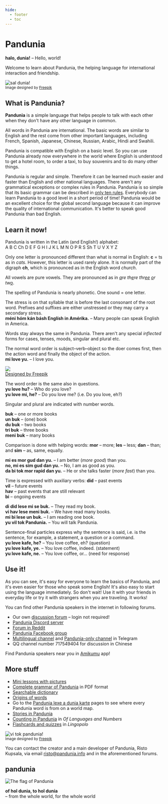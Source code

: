 ```yaml
---
hide:
  - footer
  - toc
---
```


# Pandunia

**halo, dunia!**
– Hello, world!

Welcome to learn about Pandunia,
the helping language for international interaction and friendship.

![](http://www.pandunia.info/grafe/halo_dunia.png "sal dunia!")  
<small>Image designed by [Freepik](http://www.freepik.com)</small>

## What is Pandunia?

**Pandunia** is a simple language that helps people to talk with each other
when they don't have any other language in common.

All words in Pandunia are international.
The basic words are similar to English
and the rest come from other important languages,
including French, Spanish, Japanese, Chinese, Russian, Arabic, Hindi and Swahili.

Pandunia is compatible with English on a basic level.
So you can use Pandunia already now everywhere in the world where English is understood
to get a hotel room, to order a taxi, to buy souvenirs and to do many other things.

Pandunia is regular and simple.
Therefore it can be learned much easier and faster than English and other national languages.
There aren't any grammatical exceptions or complex rules in Pandunia.
Pandunia is so simple that its basic grammar can be described in [only ten rules](B01_baze_kanun.md).
Everybody can learn Pandunia to a good level in a short period of time!
Pandunia would be an excellent choice for the global second language
because it can improve the quality of international communication.
It's better to speak good Pandunia than bad English.


## Learn it now!

Pandunia is written in the Latin (and English!) alphabet:  
A B C Ch D E F G H I J K L M N O P R S Sh T U V X Y Z

Only one letter is pronounced different than what is normal in English:
**c** = ts as in _cats_.
However, this letter is used rarely alone.
It is normally part of the digraph **ch**, which is pronounced as in the English word *church*.

All vowels are pure vowels.
They are pronounced as in
<i><u>a</u>re th<u>e</u>re thr<u>ee</u> <u>o</u>r tw<u>o</u></i>.

The spelling of Pandunia is nearly phonetic.
One sound = one letter.

The stress is on that syllable that is before the last consonant of the root word.
Prefixes and suffixes are either unstressed or they may carry a secondary stress.  
**méni hóm kán básh Englísh in Amérika.**
– Many people can speak English in America.

Words stay always the same in Pandunia.
There aren't any special _inflected_ forms for cases, tenses, moods, singular and plural etc.

The normal word order is subject–verb–object
so the doer comes first, then the action word and finally the object of the action.  
**mi love yu.**
– I love you.

![](http://www.kupsala.net/PanGlobish/grafe/Freepik_love.png)  
[Designed by Freepik](http://www.freepik.com)

The word order is the same also in questions.  
**yu love hu?**
– Who do you love?  
**yu love mi, he?**
– Do you love me? (i.e. Do you love, eh?)

Singular and plural are indicated with number words.

**buk**
– one or more books  
**un buk**
– (one) book  
**du buk**
– two books  
**tri buk**
– three books  
**meni buk**
– many books

Comparison is done with helping words:
**mor**
– more;
**les**
– less;
**dan**
– than; and
**sim**
– as, same, equally.

**mi es mor gud dan yu.**
– I am better (_more good_) than you.  
**no, mi es sim gud dan yu.**
– No, I am as good as you.  
**da bi tok mor rapid dan yu.**
– He or she talks faster (_more fast_) than you.

Time is expressed with auxiliary verbs:
**did**
– past events  
**vil**
– future events  
**hav**
– past events that are still relevant  
**bi**
– ongoing events

**di did lese mi se buk.**
– They read my book.  
**vi hav lese meni buk.**
– We have read many books.  
**mi bi lese un buk.**
– I am reading one book.  
**yu vil tok Pandunia.**
– You will talk Pandunia.

Sentence-final particles express why the sentence is said,
i.e. is the sentence, for example, a statement, a question or a command.  
**yu love kafe, he?**
– You love coffee, eh? (question)  
**yu love kafe, ye.**
– You love coffee, indeed. (statement)  
**yu love kafe, ne.**
– You love coffee, or... (need for response)


## Use it!

As you can see, it's easy for everyone to learn the basics of Pandunia,
and it's even easier for those who speak some English!
It's also easy to start using the language immediately.
So don't wait!
Use it with your friends in everyday life or try it with strangers when you are traveling.
It works!

You can find other Pandunia speakers in the internet in following forums.

- Our own [discussion forum](https://pandunia.info/forum/) – login not required!
- [Pandunia Discord server](https://discord.gg/jf5GHcHXKk)
- [Forum in Reddit](https://www.reddit.com/r/pandunia/)
- [Pandunia Facebook group](http://www.facebook.com/groups/pandunia)
- [Multilingual channel](https://t.me/pandunia_grupe) and
  [Pandunia-only channel](https://t.me/joinchat/AAAAAENlKqzlMtGkrmf5rg) in Telegram
- QQ channel number 717549404 for discussion in Chinese

Find Pandunia speakers near you in [Amikumu](https://amikumu.com/) app!

## More stuff

- [Mini lessons with pictures](http://www.pandunia.info/pandunia/mini_xula.html)
- [Complete grammar of Pandunia](pan.pdf) in PDF format
- [Searchable dictionary](tiddly.html)
- [Origins of words](leksaslia.md)
- Go to the
  [Pandunia lexe a dunia karte](http://www.pandunia.info/lexikarta/index.html)
  pages to see where every Pandunia word is from on a world map.
- [Stories in Pandunia](https://www.pandunia.info/kitabe)
- [Counting in Pandunia](https://www.languagesandnumbers.com/how-to-count-in-pandunia/en/panglobish/) in _Of Languages and Numbers_
- [Flashcards and quizzes](https://lingopolo.org/pandunia/) in _Lingopolo_

![](http://www.pandunia.info/grafe/mome_loga_pandunia.png "vi tok pandunia!")  
<small>Image designed by [Freepik](http://www.freepik.com)</small>

You can contact the creator and a main developer of Pandunia, Risto Kupsala, via email
[risto@pandunia.info](mailto:risto@pandunia.info) and in the aforementioned forums.

## pandunia

![](http://www.pandunia.info/grafe/bandera.png "The flag of Pandunia")

**of hol dunia, to hol dunia**  
– from the whole world, for the whole world
